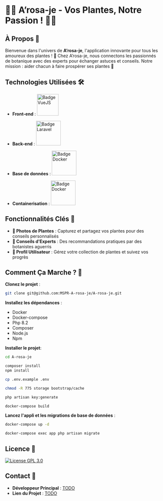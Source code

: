 # 🌿🌺 A’rosa-je - Vos Plantes, Notre Passion ! 🌵🌻

## À Propos 🌟

Bienvenue dans l'univers de **A’rosa-je**, l'application innovante pour tous les amoureux des plantes ! 🌱 Chez A’rosa-je, nous connectons les passionnés de botanique avec des experts pour échanger astuces et conseils. Notre mission : aider chacun à faire prospérer ses plantes 🌼

## Technologies Utilisées 🛠️

- **Front-end** : <a href="https://vuejs.org/">
  <img src="https://img.shields.io/badge/%20%20-VueJS%20-grey?logo=vue.js" alt="Badge VueJS" width="70"/>
</a>

- **Back-end** : <a href="https://laravel.com">
  <img src="https://img.shields.io/badge/%20%20-Laravel%20-grey?logo=laravel" alt="Badge Laravel" width="80"/>
</a>

- **Base de données** : <a href="https://www.sqlite.org/index.html">
  <img src="https://img.shields.io/badge/%20%20-Sqlite%20-grey?logo=Sqlite" alt="Badge Docker" width="80"/>
</a>

- **Containerisation** : <a href="https://www.docker.com/">
  <img src="https://img.shields.io/badge/%20%20-Docker%20-grey?logo=docker" alt="Badge Docker" width="80"/>
</a>

## Fonctionnalités Clés 🔑

- **📸 Photos de Plantes** : Capturez et partagez vos plantes pour des conseils personnalisés
- **🌱 Conseils d'Experts** : Des recommandations pratiques par des botanistes aguerris
- **👤 Profil Utilisateur** : Gérez votre collection de plantes et suivez vos progrès

## Comment Ça Marche ? 🚀

 **Clonez le projet** :

 ```bash
 git clone git@github.com:MSPR-A-rosa-je/A-rosa-je.git
 ```

**Installez les dépendances** :

- Docker
- Docker-compose
- Php 8.2
- Composer
- Node.js
- Npm

**Installer le projet**:

```bash
cd A-rosa-je
```

```bash
composer install
npm install 
```

```bash
cp .env.example .env
```

```bash
chmod -R 775 storage bootstrap/cache
```

```bash
php artisan key:generate
```

```bash
docker-compose build
```

 **Lancez l'appli et les migrations de base de données** :

```bash
docker-compose up -d
```

```bash
docker-compose exec app php artisan migrate
```

## Licence 📄

[![License GPL 3.0](https://img.shields.io/badge/License-_GPL%203.0-blue)](https://www.gnu.org/licenses/gpl-3.0.fr.html#license-text)

## Contact 📩

- **Développeur Principal** : [TODO](https://www.youtube.com/watch?v=dQw4w9WgXcQ)
- **Lien du Projet** : [TODO](https://www.youtube.com/watch?v=dQw4w9WgXcQ)
